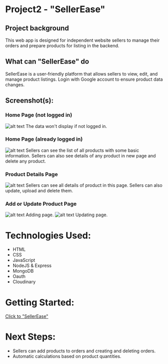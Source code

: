 # Project2 - "SellerEase"

## Project background
This web app is designed for independent website sellers to manage their orders and prepare products for listing in the backend.

## What can "SellerEase" do
SellerEase is a user-friendly platform that allows sellers to view, edit, and manage product listings. Login with Google account to ensure product data changes.

## Screenshot(s):

### Home Page (not logged in)
![alt text](https://res.cloudinary.com/dfbujyfrj/image/upload/v1691073559/no_logged_page_ssejw0.png)
The data won't display if not logged in.

### Home Page (already logged in)
![alt text](https://res.cloudinary.com/dfbujyfrj/image/upload/v1691073798/home_page_logged_in_yhyxmk.png)
Sellers can see the list of all products with some basic information. Sellers can also see details of any product in new page and delete any product.

### Product Details Page
![alt text](https://res.cloudinary.com/dfbujyfrj/image/upload/v1691074433/details_page_pfqwwg.png)
Sellers can see all details of product in this page. Sellers can also update, upload and delete them.

### Add or Update Product Page
![alt text](https://res.cloudinary.com/dfbujyfrj/image/upload/v1691074778/add_product_hu2kvg.png)
Adding page.
![alt text](https://res.cloudinary.com/dfbujyfrj/image/upload/v1691074834/update_product_u5ipw0.png)
Updating page.

# Technologies Used: 
* HTML
* CSS
* JavaScript
* NodeJS & Express
* MongoDB
* Oauth
* Cloudinary

# Getting Started: 
 
[Click to "SellerEase"](http://localhost:3000/)

# Next Steps: 
* Sellers can add products to orders and creating and deleting orders. 
* Automatic calculations based on product quantities.
